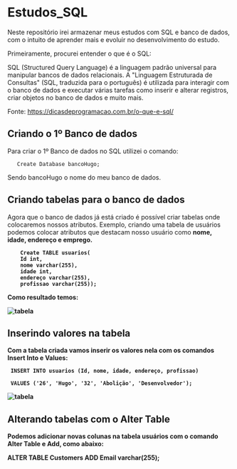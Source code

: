 # Estudos_SQL

Neste repositório irei armazenar meus estudos com SQL e banco de dados, com o intuito de aprender mais e evoluir no desenvolvimento do estudo.


Primeiramente, procurei  entender o que é o SQL: 

SQL (Structured Query Language) é a linguagem padrão universal para manipular bancos de dados relacionais. A "Linguagem Estruturada de Consultas" (SQL, traduzida para o português) é utilizada para interagir com o banco de dados e executar várias tarefas como inserir e alterar registros, criar objetos no banco de dados e muito mais.

Fonte: https://dicasdeprogramacao.com.br/o-que-e-sql/

## Criando o 1º Banco de dados

Para criar o 1º Banco de dados no SQL utilizei o comando: 
 
    
       Create Database bancoHugo; 
    
    
 Sendo bancoHugo o nome do meu banco de dados.
 
 ## Criando tabelas para o banco de dados
 
 Agora que o banco de dados já está criado é possível criar tabelas onde colocaremos nossos atributos. Exemplo, criando uma tabela de usuários podemos colocar atributos que destacam nosso usuário como <b> nome, idade, endereço e emprego. <b>
 
 
        Create TABLE usuarios( 
        Id int, 
        nome varchar(255),
        idade int, 
        endereço varchar(255), 
        profissao varchar(255));
 
 Como resultado temos: 
 
 ![tabela](https://user-images.githubusercontent.com/62472486/163656568-7d3c5621-2c41-45a5-9631-3c1d49ab988f.png)
 
  ## Inserindo valores na tabela 
 
 Com a tabela criada vamos inserir os valores nela com os comandos Insert Into e Values:
 
     INSERT INTO usuarios (Id, nome, idade, endereço, profissao)
 
     VALUES ('26', 'Hugo', '32', 'Abolição', 'Desenvolvedor');
 
 ![tabela](https://user-images.githubusercontent.com/62472486/163656945-a30edcf6-34a9-4e92-be2b-bfee2c7e73af.png)
 
  ## Alterando tabelas com o Alter Table
 
 Podemos adicionar novas colunas na tabela usuários com o comando Alter Table e Add, como abaixo:
  
 ALTER TABLE Customers
 ADD Email varchar(255);
 
 
 
